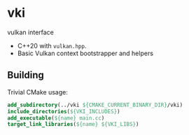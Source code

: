 # vki
vulkan interface

- C++20 with `vulkan.hpp`. 
- Basic Vulkan context bootstrapper and helpers

## Building

Trivial CMake usage:
```cmake
add_subdirectory(../vki ${CMAKE_CURRENT_BINARY_DIR}/vki)
include_directories(${VKI_INCLUDES})
add_executable(${name} main.cc)
target_link_libraries(${name} ${VKI_LIBS})
```
